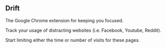 ## Drift

The Google Chrome extension for keeping you focused.

Track your usage of distracting websites (i.e. Facebook, Youtube, Reddit).

Start limiting either the time or number of visits for these pages.
